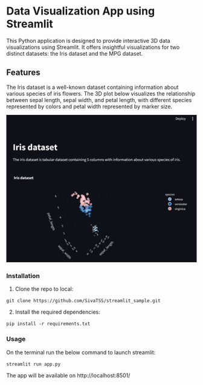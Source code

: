 # Data Visualization App using Streamlit

This Python application is designed to provide interactive 3D data visualizations using Streamlit. It offers insightful visualizations for two distinct datasets: the Iris dataset and the MPG dataset.

## Features
The Iris dataset is a well-known dataset containing information about various species of iris flowers. The 3D plot below visualizes the relationship between sepal length, sepal width, and petal length, with different species represented by colors and petal width represented by marker size.

![Iris 3D Plot](images/layout.png)

### Installation
1. Clone the repo to local:
```shell
git clone https://github.com/SivaTSS/streamlit_sample.git
```
2. Install the required dependencies:
```shell
pip install -r requirements.txt
```

### Usage
On the terminal run the below command to launch streamlit:
```shell
streamlit run app.py
```
The app will be available on http://localhost:8501/